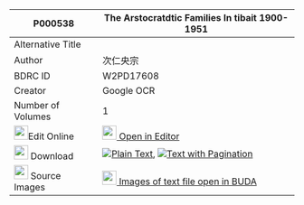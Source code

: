 |P000538|The Arstocratdtic Families In tibait 1900-1951 
| --- | --- 
|Alternative Title |
|Author| 次仁央宗
|BDRC ID | W2PD17608
|Creator | Google OCR
|Number of Volumes| 1
|<img width="25" src="https://img.icons8.com/color/25/000000/edit-property.png">Edit Online| [<img width="25" src="https://avatars.githubusercontent.com/u/45091458?s=200&v=4"> Open in Editor](http://editor.openpecha.org/P000538)
|<img width="25" src="https://img.icons8.com/fluent/48/000000/download-2.png"/>  Download | [![](https://img.icons8.com/color/20/000000/txt.png)Plain Text](https://github.com/Openpecha/P000538/releases/download/v2/The_Arstocratdtic_Families_In__plain_P000538.zip), [![](https://img.icons8.com/color/20/000000/txt.png)Text with Pagination](https://github.com/Openpecha/P000538/releases/download/v2/The_Arstocratdtic_Families_In__pages_P000538.zip)
|<img width="25" src="https://img.icons8.com/plasticine/100/000000/pictures-folder.png"/>  Source Images | [<img width="25" src="https://library.bdrc.io/icons/BUDA-small.svg"> Images of text file open in BUDA](https://library.bdrc.io/show/bdr:W2PD17608)